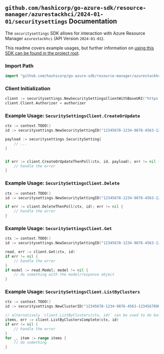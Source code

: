 
## `github.com/hashicorp/go-azure-sdk/resource-manager/azurestackhci/2024-01-01/securitysettings` Documentation

The `securitysettings` SDK allows for interaction with Azure Resource Manager `azurestackhci` (API Version `2024-01-01`).

This readme covers example usages, but further information on [using this SDK can be found in the project root](https://github.com/hashicorp/go-azure-sdk/tree/main/docs).

### Import Path

```go
import "github.com/hashicorp/go-azure-sdk/resource-manager/azurestackhci/2024-01-01/securitysettings"
```


### Client Initialization

```go
client := securitysettings.NewSecuritySettingsClientWithBaseURI("https://management.azure.com")
client.Client.Authorizer = authorizer
```


### Example Usage: `SecuritySettingsClient.CreateOrUpdate`

```go
ctx := context.TODO()
id := securitysettings.NewSecuritySettingID("12345678-1234-9876-4563-123456789012", "example-resource-group", "clusterValue", "securitySettingValue")

payload := securitysettings.SecuritySetting{
	// ...
}


if err := client.CreateOrUpdateThenPoll(ctx, id, payload); err != nil {
	// handle the error
}
```


### Example Usage: `SecuritySettingsClient.Delete`

```go
ctx := context.TODO()
id := securitysettings.NewSecuritySettingID("12345678-1234-9876-4563-123456789012", "example-resource-group", "clusterValue", "securitySettingValue")

if err := client.DeleteThenPoll(ctx, id); err != nil {
	// handle the error
}
```


### Example Usage: `SecuritySettingsClient.Get`

```go
ctx := context.TODO()
id := securitysettings.NewSecuritySettingID("12345678-1234-9876-4563-123456789012", "example-resource-group", "clusterValue", "securitySettingValue")

read, err := client.Get(ctx, id)
if err != nil {
	// handle the error
}
if model := read.Model; model != nil {
	// do something with the model/response object
}
```


### Example Usage: `SecuritySettingsClient.ListByClusters`

```go
ctx := context.TODO()
id := securitysettings.NewClusterID("12345678-1234-9876-4563-123456789012", "example-resource-group", "clusterValue")

// alternatively `client.ListByClusters(ctx, id)` can be used to do batched pagination
items, err := client.ListByClustersComplete(ctx, id)
if err != nil {
	// handle the error
}
for _, item := range items {
	// do something
}
```
